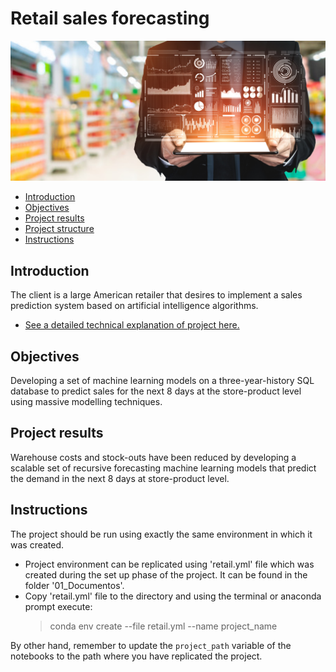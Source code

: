 # Retail sales forecasting

![Esta es una imagen](/01_Documentos/00_Imagenes/featured.png)

- [Introduction](#introduction)
- [Objectives](#objectives)
- [Project results](#project-results)
- [Project structure](#project-structure)
- [Instructions](#instructions)

## Introduction <a name="introduction"></a>
The client is a large American retailer that desires to implement a sales prediction system based on artificial intelligence algorithms.

- [See a detailed technical explanation of project here.](https://pedrocorma.github.io/project/0forecasting/)

## Objectives <a name="objectives"></a>
Developing a set of machine learning models on a three-year-history SQL database to predict sales for the next 8 days at the store-product level using massive modelling techniques.

## Project results  <a name="project-results"></a>
Warehouse costs and stock-outs have been reduced by developing a scalable set of recursive forecasting machine learning models that predict the demand in the next 8 days at store-product level.

## Instructions  <a name="instructions"></a>
The project should be run using exactly the same environment in which it was created.

- Project environment can be replicated using 'retail.yml' file which was created during the set up phase of the project. It can be found in the folder '01_Documentos'.
- Copy 'retail.yml' file to the directory and using the terminal or anaconda prompt execute:
    > conda env create --file retail.yml --name project_name

By other hand, remember to update the `project_path` variable of the notebooks to the path where you have replicated the project.
